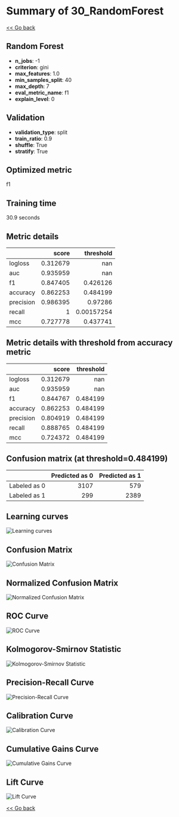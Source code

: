 # Summary of 30_RandomForest

[<< Go back](../README.md)


## Random Forest
- **n_jobs**: -1
- **criterion**: gini
- **max_features**: 1.0
- **min_samples_split**: 40
- **max_depth**: 7
- **eval_metric_name**: f1
- **explain_level**: 0

## Validation
 - **validation_type**: split
 - **train_ratio**: 0.9
 - **shuffle**: True
 - **stratify**: True

## Optimized metric
f1

## Training time

30.9 seconds

## Metric details
|           |    score |    threshold |
|:----------|---------:|-------------:|
| logloss   | 0.312679 | nan          |
| auc       | 0.935959 | nan          |
| f1        | 0.847405 |   0.426126   |
| accuracy  | 0.862253 |   0.484199   |
| precision | 0.986395 |   0.97286    |
| recall    | 1        |   0.00157254 |
| mcc       | 0.727778 |   0.437741   |


## Metric details with threshold from accuracy metric
|           |    score |   threshold |
|:----------|---------:|------------:|
| logloss   | 0.312679 |  nan        |
| auc       | 0.935959 |  nan        |
| f1        | 0.844767 |    0.484199 |
| accuracy  | 0.862253 |    0.484199 |
| precision | 0.804919 |    0.484199 |
| recall    | 0.888765 |    0.484199 |
| mcc       | 0.724372 |    0.484199 |


## Confusion matrix (at threshold=0.484199)
|              |   Predicted as 0 |   Predicted as 1 |
|:-------------|-----------------:|-----------------:|
| Labeled as 0 |             3107 |              579 |
| Labeled as 1 |              299 |             2389 |

## Learning curves
![Learning curves](learning_curves.png)
## Confusion Matrix

![Confusion Matrix](confusion_matrix.png)


## Normalized Confusion Matrix

![Normalized Confusion Matrix](confusion_matrix_normalized.png)


## ROC Curve

![ROC Curve](roc_curve.png)


## Kolmogorov-Smirnov Statistic

![Kolmogorov-Smirnov Statistic](ks_statistic.png)


## Precision-Recall Curve

![Precision-Recall Curve](precision_recall_curve.png)


## Calibration Curve

![Calibration Curve](calibration_curve_curve.png)


## Cumulative Gains Curve

![Cumulative Gains Curve](cumulative_gains_curve.png)


## Lift Curve

![Lift Curve](lift_curve.png)



[<< Go back](../README.md)
